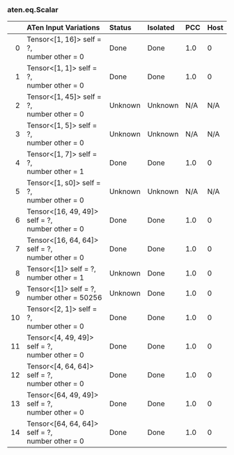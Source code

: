 ### aten.eq.Scalar
|    | ATen Input Variations                              | Status   | Isolated   | PCC   | Host   |
|---:|:---------------------------------------------------|:---------|:-----------|:------|:-------|
|  0 | Tensor<[1, 16]> self = ?,<br>number other = 0      | Done     | Done       | 1.0   | 0      |
|  1 | Tensor<[1, 1]> self = ?,<br>number other = 0       | Done     | Done       | 1.0   | 0      |
|  2 | Tensor<[1, 45]> self = ?,<br>number other = 0      | Unknown  | Unknown    | N/A   | N/A    |
|  3 | Tensor<[1, 5]> self = ?,<br>number other = 0       | Unknown  | Unknown    | N/A   | N/A    |
|  4 | Tensor<[1, 7]> self = ?,<br>number other = 1       | Done     | Done       | 1.0   | 0      |
|  5 | Tensor<[1, s0]> self = ?,<br>number other = 0      | Unknown  | Unknown    | N/A   | N/A    |
|  6 | Tensor<[16, 49, 49]> self = ?,<br>number other = 0 | Done     | Done       | 1.0   | 0      |
|  7 | Tensor<[16, 64, 64]> self = ?,<br>number other = 0 | Done     | Done       | 1.0   | 0      |
|  8 | Tensor<[1]> self = ?,<br>number other = 1          | Unknown  | Done       | 1.0   | 0      |
|  9 | Tensor<[1]> self = ?,<br>number other = 50256      | Unknown  | Done       | 1.0   | 0      |
| 10 | Tensor<[2, 1]> self = ?,<br>number other = 0       | Done     | Done       | 1.0   | 0      |
| 11 | Tensor<[4, 49, 49]> self = ?,<br>number other = 0  | Done     | Done       | 1.0   | 0      |
| 12 | Tensor<[4, 64, 64]> self = ?,<br>number other = 0  | Done     | Done       | 1.0   | 0      |
| 13 | Tensor<[64, 49, 49]> self = ?,<br>number other = 0 | Done     | Done       | 1.0   | 0      |
| 14 | Tensor<[64, 64, 64]> self = ?,<br>number other = 0 | Done     | Done       | 1.0   | 0      |

